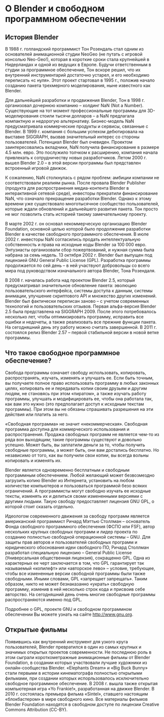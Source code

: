 # О Blender и свободном программном обеспечении
## История Blender
В 1988 г. голландский программист Тон Розендаль стал одним из основателей анимационной студии NeoGeo 
(не путать с игровой консолью Neo-Geo!), которая в короткие сроки стала крупнейшей в Нидерландах и 
одной из ведущих в Европе. Будучи ответственным в студии за программное обеспечение, Тон вскоре решил, 
что их внутренний инструментарий достаточно устарел, и его необходимо переписать «с нуля». Этот проект 
стартовал в 1995 г., положив начало созданию пакета трехмерного моделирования, ныне известного как Blender.

Для дальнейшей разработки и продвижения Blender, Тон в 1998 г. организовал дочернюю компанию – холдинг NaN (Not a Number). 
Существующие на тот момент профессиональные программы для 3D-моделирования стоили тысячи долларов – а NaN предлагала 
компактную и недорогую альтернативу. Бизнес-модель NaN предусматривала коммерческие продукты и сервисы, связанные с Blender. 
В 1999 г. компания с большим успехом дебютировала на выставке SIGGRAPH, вызвав значительный интерес со стороны пользователей. 
Потенциал Blender был очевиден. Проектом заинтересовались вкладчики, NaN получила финансирование в размере 4.5 млн. евро. 
Это послужило толчком к расширению, компания начала привлекать к сотрудничеству новых разработчиков. Летом 2000 г. вышел 
Blender 2.0 – в этой версии программы был представлен встроенный игровой движок.

К сожалению, NaN столкнулась с рядом проблем: амбиции компании не соответствовали реалиям рынка. После провала 
Blender Publisher (продукта для распространения медиа-контента Blender в интерактивной сетевой среде), инвесторы 
прекратили финансирование NaN, что означало прекращение разработки Blender. Однако к этому времени уже существовало 
многотысячное сообщество пользователей, которые ждали обновлений и дальнейшего развития пакета. Тон просто не мог 
позволить стать историей такому замечательному проекту. 

В марте 2002 г. он основал некоммерческую организацию Blender Foundation, основной целью которой было продолжение 
разработки Blender в качестве свободного программного обеспечения. В июле 2002 г. инвесторы NaN согласились продать 
интеллектуальную собственность и права на исходные коды Blender за 100 000 евро. Энтузиасты организовали сбор пожертвований, 
и нужная сумма была набрана за семь недель. 13 октября 2002 г. Blender был выпущен под лицензией GNU General Public License (GPL). Разработка программы продолжается по сей день – в ней участвуют добровольцы со всего мира под руководством изначального 
автора Blender, Тона Розендаля.

В 2008 г. началась работа над проектом Blender 2.5, который предусматривал значительное обновление пакета: 
эволюцию пользовательского интерфейса, системы доступа к данным, системы анимации, улучшение скриптового API 
и множество других изменений. Blender был фактически переписан заново – с учетом современных технологий и 
пользовательских отзывов. Первая альфа-версия Blender 2.5 была представлена на SIGGRAPH 2009. После этого 
потребовалось несколько лет, чтобы оптимизировать программу, исправить все ошибки и недочеты, а также реализовать 
все прежние функции пакета. На сегодняшний день эту работу можно считать завершенной. В 2011 г. состоялся релиз 
Blender 2.57 – первой стабильной версии в новой ветке программы.

## Что такое свободное программное обеспечение?
Свобода программы означает свободу использовать, копировать, распространять, изучать, изменять и 
улучшать ее. Если быть точным, вы получаете полное право использовать программу в любых законных целях, 
копировать ее и передавать копии своим друзьям и другим людям, не становясь при этом «пиратом», 
а также изучать работу программы, улучшать и модифицировать ее, чтобы она работала так, как вам это 
нужно (это предполагает доступ к исходным текстам программы). При этом вы не обязаны спрашивать 
разрешения на эти действия или платить за него.

«Свободная программа» не значит «некоммерческая». Свободная программа  доступна для коммерческого 
использования и распространения. Продажа свободных программ не является чем-то из ряда вон выходящим; 
такие программы существуют и довольно успешно. Может быть, вы заплатили деньги за то, чтобы получить 
свободные программы, а может быть, они вам достались бесплатно. Но независимо от того, как вы получили 
свои копии, вы всегда вольны копировать и изменять их.

Blender является одновременно бесплатным и свободным программным обеспечением. Любой желающий может 
безвозмездно загрузить копию Blender из Интернета, установить на любом количестве компьютеров и пользоваться 
программой безо всяких ограничений. А программисты могут свободно изучать ее исходные тексты, изменять их и 
делиться своми измененными версиями с другими людьми. Такую свободу предоставляет лицензия GNU GPL, 
о которой стоит сказать отдельно.

Идеологом современного движения за свободу программ является американский программист Ричард Мэттью Столлман – 
основатель Фонда свободного программного обеспечения (ФСПО или FSF), автор нескольких крупных свободных 
программ и лидер проекта по созданию полностью свободной операционной системы – GNU. Для защиты прав авторов 
и пользователей свободных программ и юридического обоснования идеи свободного ПО, Ричард Столлман разработал 
специальную лицензию – General Public License (Универсальная общественная лицензия), сокращенно GPL. 
Одна из характерных ее черт заключается в том, что GPL гарантирует так называемый «копилефт» или «авторское лево» – 
условие, требующее, чтобы все измененные версии свободной программы были также свободными. Иными словами, GPL 
«запрещает запрещать». Таким образом, никто не может безнаказанно «украть» свободную программу, изменив в ней 
несколько строк кода и присвоив себе авторство. На сегодняшний день очень многие свободные программы 
распространяются именно под GPL.

Подробнее о GPL, проекте GNU и свободном программном обеспечении Вы можете узнать на сайте http://www.gnu.org.

## Открытые фильмы
Появившись как внутренний инструмент для узкого круга пользователей, Blender превратился в один 
из самых крупных и значимых открытых проектов современности. Не последнюю роль в этом сыграли 
короткометражные анимационные фильмы от Blender Foundation, в создании которых участвовали лучшие 
художники из онлайн-сообщества Blender. «Elephants Dream» и «Big Buck Bunny» стали первыми в истории 
кинематографа полностью открытыми фильмами, при создании которых испорльзовалось исключительно 
свободное программное обеспечение. В 2008 г. вышла также открытая компьютерная игра «Yo Frankie!», 
разработанная на движке Blender. В 2010 г. состоялась премьера фильма «Sintel», ставшего настоящим 
«блокбастером» в мире свободного кино. Все материалы фильмов Blender Foundation находятся в свободном 
доступе по лицензии Creative Commons Attribution (СС-BY).
